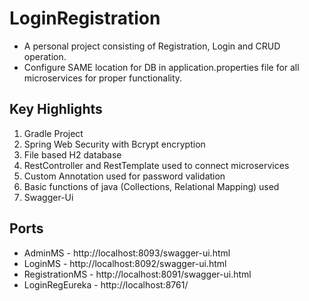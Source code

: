 # LoginRegistration
* A personal project consisting of Registration, Login and CRUD operation.
* Configure SAME location for DB in application.properties file for all microservices for proper functionality.

## Key Highlights
1. Gradle Project
2. Spring Web Security with Bcrypt encryption
3. File based H2 database
4. RestController and RestTemplate used to connect microservices
5. Custom Annotation used for password validation
6. Basic functions of java (Collections, Relational Mapping) used
7. Swagger-Ui

## Ports
* AdminMS - http://localhost:8093/swagger-ui.html
* LoginMS - http://localhost:8092/swagger-ui.html
* RegistrationMS - http://localhost:8091/swagger-ui.html
* LoginRegEureka - http://localhost:8761/
